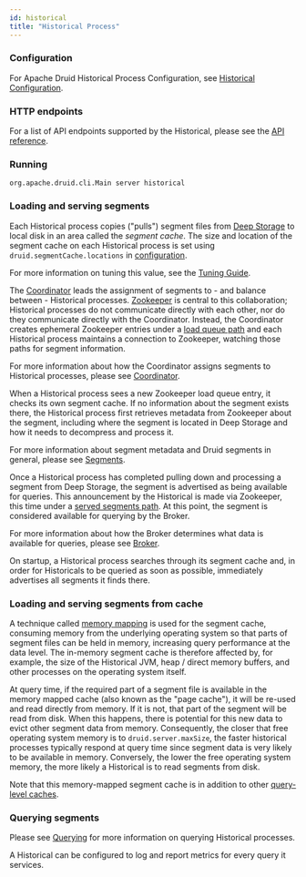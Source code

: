 ```yaml
---
id: historical
title: "Historical Process"
---
```


<!--
  ~ Licensed to the Apache Software Foundation (ASF) under one
  ~ or more contributor license agreements.  See the NOTICE file
  ~ distributed with this work for additional information
  ~ regarding copyright ownership.  The ASF licenses this file
  ~ to you under the Apache License, Version 2.0 (the
  ~ "License"); you may not use this file except in compliance
  ~ with the License.  You may obtain a copy of the License at
  ~
  ~   http://www.apache.org/licenses/LICENSE-2.0
  ~
  ~ Unless required by applicable law or agreed to in writing,
  ~ software distributed under the License is distributed on an
  ~ "AS IS" BASIS, WITHOUT WARRANTIES OR CONDITIONS OF ANY
  ~ KIND, either express or implied.  See the License for the
  ~ specific language governing permissions and limitations
  ~ under the License.
  -->


### Configuration

For Apache Druid Historical Process Configuration, see [Historical Configuration](../configuration/index.md#historical).

### HTTP endpoints

For a list of API endpoints supported by the Historical, please see the [API reference](../operations/api-reference.md#historical).

### Running

```
org.apache.druid.cli.Main server historical
```

### Loading and serving segments

Each Historical process copies ("pulls") segment files from [Deep Storage](../dependencies/deep-storage.md) to local disk in an area called the *segment cache*.  The size and location of the segment cache on each Historical process is set using `druid.segmentCache.locations` in [configuration](../configuration/index.html#historical-general-configuration).

For more information on tuning this value, see the [Tuning Guide](../operations/basic-cluster-tuning.html#segment-cache-size).

The [Coordinator](../design/coordinator.html) leads the assignment of segments to - and balance between - Historical processes.  [Zookeeper](../dependencies/zookeeper.md) is central to this collaboration; Historical processes do not communicate directly with each other, nor do they communicate directly with the Coordinator.  Instead, the Coordinator creates ephemeral Zookeeper entries under a [load queue path](../configuration/index.html#path-configuration) and each Historical process maintains a connection to Zookeeper, watching those paths for segment information.

For more information about how the Coordinator assigns segments to Historical processes, please see [Coordinator](../design/coordinator.html).

When a Historical process sees a new Zookeeper load queue entry, it checks its own segment cache. If no information about the segment exists there, the Historical process first retrieves metadata from Zookeeper about the segment, including where the segment is located in Deep Storage and how it needs to decompress and process it.

For more information about segment metadata and Druid segments in general, please see [Segments](../design/segments.html). 

Once a Historical process has completed pulling down and processing a segment from Deep Storage, the segment is advertised as being available for queries.  This announcement by the Historical is made via Zookeeper, this time under a [served segments path](../configuration/index.html#path-configuration). At this point, the segment is considered available for querying by the Broker.

For more information about how the Broker determines what data is available for queries, please see [Broker](broker.html).

On startup, a Historical process searches through its segment cache and, in order for Historicals to be queried as soon as possible, immediately advertises all segments it finds there.

### Loading and serving segments from cache

A technique called [memory mapping](https://en.wikipedia.org/wiki/Mmap) is used for the segment cache, consuming memory from the underlying operating system so that parts of segment files can be held in memory, increasing query performance at the data level.  The in-memory segment cache is therefore affected by, for example, the size of the Historical JVM, heap / direct memory buffers, and other processes on the operating system itself.

At query time, if the required part of a segment file is available in the memory mapped cache (also known as the "page cache"), it will be re-used and read directly from memory.  If it is not, that part of the segment will be read from disk.  When this happens, there is potential for this new data to evict other segment data from memory.  Consequently, the closer that free operating system memory is to `druid.server.maxSize`, the faster historical processes typically respond at query time since segment data is very likely to be available in memory.  Conversely, the lower the free operating system memory, the more likely a Historical is to read segments from disk.

Note that this memory-mapped segment cache is in addition to other [query-level caches](../querying/caching.html).

### Querying segments

Please see [Querying](../querying/querying.md) for more information on querying Historical processes.

A Historical can be configured to log and report metrics for every query it services.
